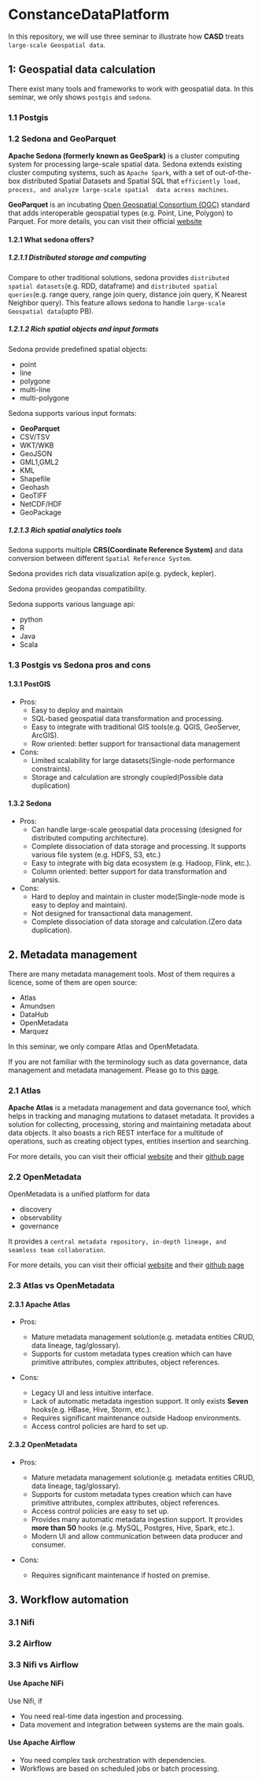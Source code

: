 # ConstanceDataPlatform

In this repository, we will use three seminar to illustrate how **CASD** treats `large-scale Geospatial data`.

## 1: Geospatial data calculation

There exist many tools and frameworks to work with geospatial data. In this seminar, we only shows `postgis` and `sedona`.

### 1.1 Postgis

### 1.2 Sedona and GeoParquet

**Apache Sedona (formerly known as GeoSpark)** is a cluster computing system for processing large-scale spatial data. 
Sedona extends existing cluster computing systems, such as `Apache Spark`, with a set of out-of-the-box 
distributed Spatial Datasets and Spatial SQL that `efficiently load, process, and analyze large-scale spatial 
data across machines`.

**GeoParquet** is an incubating [Open Geospatial Consortium (OGC)](https://ogc.org/) standard that adds interoperable 
geospatial types (e.g. Point, Line, Polygon) to Parquet. For more details, you can visit their official [website](https://geoparquet.org/)

#### 1.2.1 What sedona offers?

##### 1.2.1.1 **Distributed storage and computing**

Compare to other traditional solutions, sedona provides `distributed spatial datasets`(e.g. RDD, dataframe) and 
`distributed spatial queries`(e.g. range query, range join query, distance join query, K Nearest Neighbor query). This 
feature allows sedona to handle `large-scale Geospatial data`(upto PB).

##### 1.2.1.2 **Rich spatial objects and input formats**

Sedona provide predefined spatial objects:
 - point
 - line
 - polygone
 - multi-line
 - multi-polygone


Sedona supports various input formats:
 - **GeoParquet**
 - CSV/TSV
 - WKT/WKB
 - GeoJSON
 - GML1,GML2
 - KML
 - Shapefile
 - Geohash
 - GeoTIFF
 - NetCDF/HDF
 - GeoPackage

##### 1.2.1.3 **Rich spatial analytics tools**

Sedona supports multiple **CRS(Coordinate Reference System)** and data conversion between different `Spatial Reference System`.

Sedona provides rich data visualization api(e.g. pydeck, kepler).

Sedona provides geopandas compatibility.

Sedona supports various language api:
  - python
  - R
  - Java
  - Scala

### 1.3 Postgis vs Sedona pros and cons

#### 1.3.1 PostGIS

- Pros:
  * Easy to deploy and maintain
  * SQL-based geospatial data transformation and processing. 
  * Easy to integrate with traditional GIS tools(e.g. QGIS, GeoServer, ArcGIS).
  * Row oriented: better support for transactional data management 
- Cons:
  * Limited scalability for large datasets(Single-node performance constraints).
  * Storage and calculation are strongly coupled(Possible data duplication)


#### 1.3.2 Sedona

- Pros:
  * Can handle large-scale geospatial data processing (designed for distributed computing architecture).
  * Complete dissociation of data storage and processing. It supports various file system (e.g. HDFS, S3, etc.)
  * Easy to integrate with big data ecosystem (e.g. Hadoop, Flink, etc.).
  * Column oriented: better support for data transformation and analysis.
- Cons:
  * Hard to deploy and maintain in cluster mode(Single-node mode is easy to deploy and maintain).
  * Not designed for transactional data management. 
  * Complete dissociation of data storage and calculation.(Zero data duplication).

## 2. Metadata management

There are many metadata management tools. Most of them requires a licence, some of them are open source:
 - Atlas
 - Amundsen
 - DataHub
 - OpenMetadata
 - Marquez

In this seminar, we only compare Atlas and OpenMetadata.

If you are not familiar with the terminology such as data governance, data management and metadata management. 
Please go to this [page](https://github.com/pengfei99/DataGovernance/blob/main/README.md).

### 2.1 Atlas

**Apache Atlas** is a metadata management and data governance tool, which helps in tracking and managing 
mutations to dataset metadata. It provides a solution for collecting, processing, storing and maintaining 
metadata about data objects. It also boasts a rich REST interface for a multitude of operations, such as creating 
object types, entities insertion and searching.

For more details, you can visit their official [website](https://atlas.apache.org/) and their [github page](https://github.com/apache/atlas)

### 2.2 OpenMetadata

OpenMetadata is a unified platform for data
 - discovery
 - observability
 - governance 

It provides a `central metadata repository, in-depth lineage, and seamless team collaboration`.

For more details, you can visit their official [website](https://open-metadata.org/) and their [github page](https://github.com/open-metadata/OpenMetadata)


### 2.3 Atlas vs OpenMetadata

#### 2.3.1 Apache Atlas

- Pros:
   * Mature metadata management solution(e.g. metadata entities CRUD, data lineage, tag/glossary).
   * Supports for custom metadata types creation which can have primitive attributes, complex attributes, object references.

- Cons:
   * Legacy UI and less intuitive interface.
   * Lack of automatic metadata ingestion support. It only exists **Seven** hooks(e.g. HBase, Hive, Storm, etc.).
   * Requires significant maintenance outside Hadoop environments.
   * Access control policies are hard to set up.

#### 2.3.2 OpenMetadata

- Pros:
   * Mature metadata management solution(e.g. metadata entities CRUD, data lineage, tag/glossary).
   * Supports for custom metadata types creation which can have primitive attributes, complex attributes, object references.
   * Access control policies are easy to set up.
   * Provides many automatic metadata ingestion support. It provides **more than 50** hooks (e.g. MySQL, Postgres, Hive, Spark, etc.).
   * Modern UI and allow communication between data producer and consumer.

- Cons:
   * Requires significant maintenance if hosted on premise.

## 3. Workflow automation

### 3.1 Nifi

### 3.2 Airflow

### 3.3 Nifi vs Airflow

#### Use Apache NiFi
 
Use Nifi, if 
 - You need real-time data ingestion and processing.
 - Data movement and integration between systems are the main goals.

#### Use Apache Airflow 

 - You need complex task orchestration with dependencies.
 - Workflows are based on scheduled jobs or batch processing.






